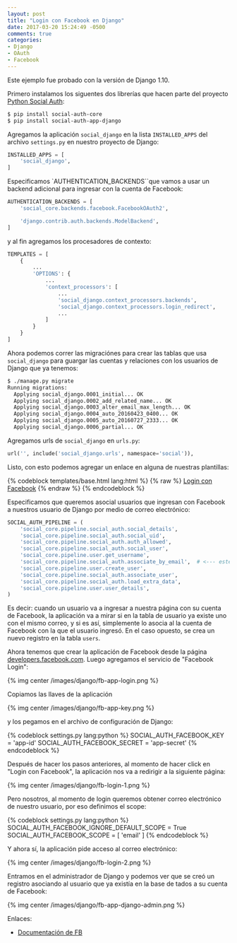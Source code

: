 ```yaml
---
layout: post
title: "Login con Facebook en Django"
date: 2017-03-20 15:24:49 -0500
comments: true
categories: 
- Django
- OAuth
- Facebook
---
```


Este ejemplo fue probado con la versión de Django 1.10.

Primero instalamos los siguentes dos librerías que hacen parte del proyecto [Python Social Auth](https://github.com/python-social-auth):

```bash
$ pip install social-auth-core
$ pip install social-auth-app-django
```

<!-- more -->

Agregamos la aplicación `social_django` en la lista `INSTALLED_APPS` del archivo `settings.py` en nuestro proyecto de Django:

```python
INSTALLED_APPS = [
    'social_django',
]
```

Especificamos `AUTHENTICATION_BACKENDS``que vamos a usar un backend adicional para ingresar con la cuenta de Facebook:

```python
AUTHENTICATION_BACKENDS = [
    'social_core.backends.facebook.FacebookOAuth2',

    'django.contrib.auth.backends.ModelBackend',
]
```

y al fin agregamos los procesadores de contexto:

```python
TEMPLATES = [
    {
        ...
        'OPTIONS': {
            ...
            'context_processors': [
                ...
                'social_django.context_processors.backends',
                'social_django.context_processors.login_redirect',
                ...
            ]
        }
    }
]
```

Ahora podemos correr las migraciónes para crear las tablas que usa `social_django` para guargar las cuentas y relaciones con los usuarios de Django que ya tenemos:

```bash
$ ./manage.py migrate
Running migrations:
  Applying social_django.0001_initial... OK
  Applying social_django.0002_add_related_name... OK
  Applying social_django.0003_alter_email_max_length... OK
  Applying social_django.0004_auto_20160423_0400... OK
  Applying social_django.0005_auto_20160727_2333... OK
  Applying social_django.0006_partial... OK
```

Agregamos urls de `social_django` en `urls.py`:

```python
url('', include('social_django.urls', namespace='social')),
```

Listo, con esto podemos agregar un enlace en alguna de nuestras plantillas:

{% codeblock templates/base.html lang:html %}
{% raw %}
<a href="{% url 'social:begin' 'facebook' %}?next={{ request.path }}">Login con Facebook</a>
{% endraw %}
{% endcodeblock %}

Especificamos que queremos asocial usuarios que ingresan con Facebook a nuestros usuario de Django por medio de correo electrónico:

```python
SOCIAL_AUTH_PIPELINE = (
    'social_core.pipeline.social_auth.social_details',
    'social_core.pipeline.social_auth.social_uid',
    'social_core.pipeline.social_auth.auth_allowed',
    'social_core.pipeline.social_auth.social_user',
    'social_core.pipeline.user.get_username',
    'social_core.pipeline.social_auth.associate_by_email',  # <--- este
    'social_core.pipeline.user.create_user',
    'social_core.pipeline.social_auth.associate_user',
    'social_core.pipeline.social_auth.load_extra_data',
    'social_core.pipeline.user.user_details',
)
```

Es decir: cuando un usuario va a ingresar a nuestra página con su cuenta de Facebook, la aplicación va a mirar si en la tabla de usuario ya existe uno con el mismo correo, y si es así, simplemente lo asocia al la cuenta de Facebook con la que el usuario ingresó. En el caso opuesto, se crea un nuevo registro en la tabla `users`.

Ahora tenemos que crear la aplicación de Facebook desde la página [developers.facebook.com](https://developers.facebook.com). Luego agregamos el servicio de "Facebook Login":

{% img center /images/django/fb-app-login.png %}

Copiamos las llaves de la aplicación

{% img center /images/django/fb-app-key.png %}

y los pegamos en el archivo de configuración de Django:

{% codeblock settings.py lang:python %}
SOCIAL_AUTH_FACEBOOK_KEY = 'app-id'
SOCIAL_AUTH_FACEBOOK_SECRET = 'app-secret'
{% endcodeblock %}

Después de hacer los pasos anteriores, al momento de hacer click en "Login con Facebook", la aplicación nos va a redirigir a la siguiente página:

{% img center /images/django/fb-login-1.png %}

Pero nosotros, al momento de login queremos obtener correo electrónico de nuestro usuario, por eso definimos el scope:

{% codeblock settings.py lang:python %}
SOCIAL_AUTH_FACEBOOK_IGNORE_DEFAULT_SCOPE = True
SOCIAL_AUTH_FACEBOOK_SCOPE = [
    'email'
]
{% endcodeblock %}

Y ahora sí, la aplicación pide acceso al correo electrónico:

{% img center /images/django/fb-login-2.png %}

Entramos en el administrador de Django y podemos ver que se creó un registro asociando al usuario que ya existía en la base de tados a su cuenta de Facebook:

{% img center /images/django/fb-app-django-admin.png %}

Enlaces:

* [Documentación de FB](https://developers.facebook.com/docs/facebook-login)
